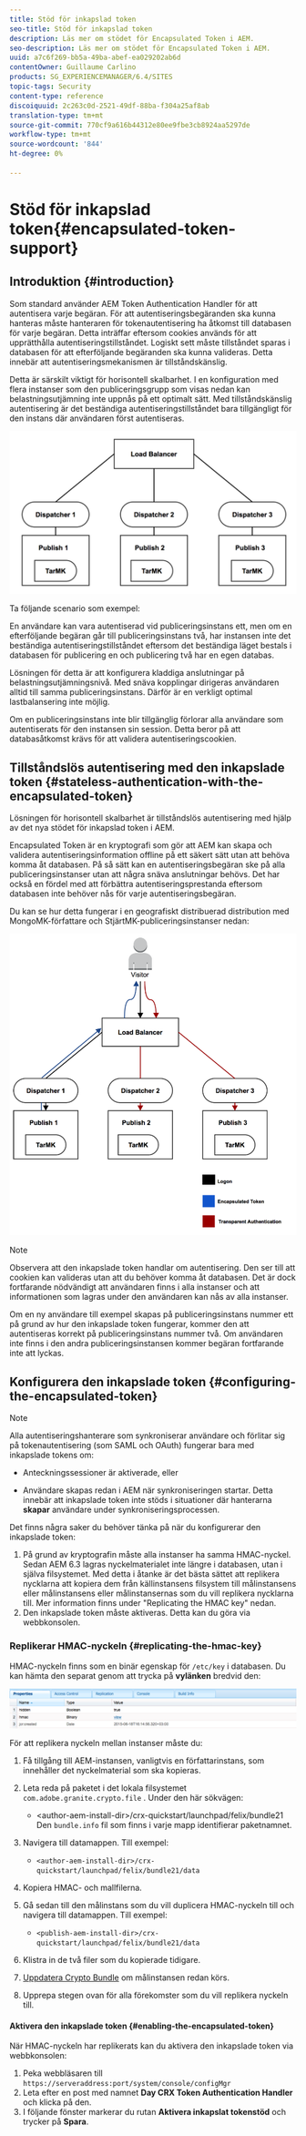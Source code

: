 ```yaml
---
title: Stöd för inkapslad token
seo-title: Stöd för inkapslad token
description: Läs mer om stödet för Encapsulated Token i AEM.
seo-description: Läs mer om stödet för Encapsulated Token i AEM.
uuid: a7c6f269-bb5a-49ba-abef-ea029202ab6d
contentOwner: Guillaume Carlino
products: SG_EXPERIENCEMANAGER/6.4/SITES
topic-tags: Security
content-type: reference
discoiquuid: 2c263c0d-2521-49df-88ba-f304a25af8ab
translation-type: tm+mt
source-git-commit: 770cf9a616b44312e80ee9fbe3cb8924aa5297de
workflow-type: tm+mt
source-wordcount: '844'
ht-degree: 0%

---
```



# Stöd för inkapslad token{#encapsulated-token-support}

## Introduktion {#introduction}

Som standard använder AEM Token Authentication Handler för att autentisera varje begäran. För att autentiseringsbegäranden ska kunna hanteras måste hanteraren för tokenautentisering ha åtkomst till databasen för varje begäran. Detta inträffar eftersom cookies används för att upprätthålla autentiseringstillståndet. Logiskt sett måste tillståndet sparas i databasen för att efterföljande begäranden ska kunna valideras. Detta innebär att autentiseringsmekanismen är tillståndskänslig.

Detta är särskilt viktigt för horisontell skalbarhet. I en konfiguration med flera instanser som den publiceringsgrupp som visas nedan kan belastningsutjämning inte uppnås på ett optimalt sätt. Med tillståndskänslig autentisering är det beständiga autentiseringstillståndet bara tillgängligt för den instans där användaren först autentiseras.

![chlimage_1-33](assets/chlimage_1-33.png)

Ta följande scenario som exempel:

En användare kan vara autentiserad vid publiceringsinstans ett, men om en efterföljande begäran går till publiceringsinstans två, har instansen inte det beständiga autentiseringstillståndet eftersom det beständiga läget bestals i databasen för publicering en och publicering två har en egen databas.

Lösningen för detta är att konfigurera kladdiga anslutningar på belastningsutjämningsnivå. Med snäva kopplingar dirigeras användaren alltid till samma publiceringsinstans. Därför är en verkligt optimal lastbalansering inte möjlig.

Om en publiceringsinstans inte blir tillgänglig förlorar alla användare som autentiserats för den instansen sin session. Detta beror på att databasåtkomst krävs för att validera autentiseringscookien.

## Tillståndslös autentisering med den inkapslade token {#stateless-authentication-with-the-encapsulated-token}

Lösningen för horisontell skalbarhet är tillståndslös autentisering med hjälp av det nya stödet för inkapslad token i AEM.

Encapsulated Token är en kryptografi som gör att AEM kan skapa och validera autentiseringsinformation offline på ett säkert sätt utan att behöva komma åt databasen. På så sätt kan en autentiseringsbegäran ske på alla publiceringsinstanser utan att några snäva anslutningar behövs. Det har också en fördel med att förbättra autentiseringsprestanda eftersom databasen inte behöver nås för varje autentiseringsbegäran.

Du kan se hur detta fungerar i en geografiskt distribuerad distribution med MongoMK-författare och StjärtMK-publiceringsinstanser nedan:

![chlimage_1-34](assets/chlimage_1-34.png)

>[!NOTE]
>
>Observera att den inkapslade token handlar om autentisering. Den ser till att cookien kan valideras utan att du behöver komma åt databasen. Det är dock fortfarande nödvändigt att användaren finns i alla instanser och att informationen som lagras under den användaren kan nås av alla instanser.
>
>Om en ny användare till exempel skapas på publiceringsinstans nummer ett på grund av hur den inkapslade token fungerar, kommer den att autentiseras korrekt på publiceringsinstans nummer två. Om användaren inte finns i den andra publiceringsinstansen kommer begäran fortfarande inte att lyckas.


## Konfigurera den inkapslade token {#configuring-the-encapsulated-token}

>[!NOTE]
>Alla autentiseringshanterare som synkroniserar användare och förlitar sig på tokenautentisering (som SAML och OAuth) fungerar bara med inkapslade tokens om:
>
>* Anteckningssessioner är aktiverade, eller
   >
   >
* Användare skapas redan i AEM när synkroniseringen startar. Detta innebär att inkapslade token inte stöds i situationer där hanterarna **skapar** användare under synkroniseringsprocessen.


Det finns några saker du behöver tänka på när du konfigurerar den inkapslade token:

1. På grund av kryptografin måste alla instanser ha samma HMAC-nyckel. Sedan AEM 6.3 lagras nyckelmaterialet inte längre i databasen, utan i själva filsystemet. Med detta i åtanke är det bästa sättet att replikera nycklarna att kopiera dem från källinstansens filsystem till målinstansens eller målinstansens eller målinstansernas som du vill replikera nycklarna till. Mer information finns under &quot;Replicating the HMAC key&quot; nedan.
1. Den inkapslade token måste aktiveras. Detta kan du göra via webbkonsolen.

### Replikerar HMAC-nyckeln {#replicating-the-hmac-key}

HMAC-nyckeln finns som en binär egenskap för `/etc/key` i databasen. Du kan hämta den separat genom att trycka på **vylänken** bredvid den:

![chlimage_1-35](assets/chlimage_1-35.png)

För att replikera nyckeln mellan instanser måste du:

1. Få tillgång till AEM-instansen, vanligtvis en författarinstans, som innehåller det nyckelmaterial som ska kopieras.
1. Leta reda på paketet i det lokala filsystemet `com.adobe.granite.crypto.file` . Under den här sökvägen:

   * &lt;author-aem-install-dir>/crx-quickstart/launchpad/felix/bundle21
   Den `bundle.info` fil som finns i varje mapp identifierar paketnamnet.

1. Navigera till datamappen. Till exempel:

   * `<author-aem-install-dir>/crx-quickstart/launchpad/felix/bundle21/data`

1. Kopiera HMAC- och mallfilerna.
1. Gå sedan till den målinstans som du vill duplicera HMAC-nyckeln till och navigera till datamappen. Till exempel:

   * `<publish-aem-install-dir>/crx-quickstart/launchpad/felix/bundle21/data`

1. Klistra in de två filer som du kopierade tidigare.
1. [Uppdatera Crypto Bundle](/help/communities/deploy-communities.md#refresh-the-granite-crypto-bundle) om målinstansen redan körs.

1. Upprepa stegen ovan för alla förekomster som du vill replikera nyckeln till.

#### Aktivera den inkapslade token {#enabling-the-encapsulated-token}

När HMAC-nyckeln har replikerats kan du aktivera den inkapslade token via webbkonsolen:

1. Peka webbläsaren till `https://serveraddress:port/system/console/configMgr`
1. Leta efter en post med namnet **Day CRX Token Authentication Handler** och klicka på den.
1. I följande fönster markerar du rutan **Aktivera inkapslat tokenstöd** och trycker på **Spara**.

